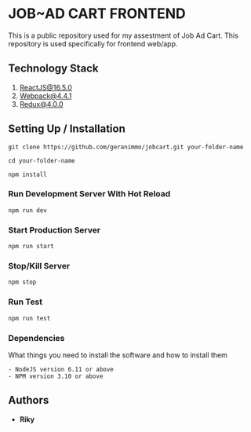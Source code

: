 # JOB~AD CART FRONTEND

This is a public repository used for my assestment of Job Ad Cart. This repository is used specifically for frontend web/app.

## Technology Stack
1. ReactJS@16.5.0
2. Webpack@4.4.1
3. Redux@4.0.0

## Setting Up / Installation

```
git clone https://github.com/geranimmo/jobcart.git your-folder-name
```
```
cd your-folder-name
```
```
npm install
```

### Run Development Server With Hot Reload

```
npm run dev
```

### Start Production Server

```
npm run start
```

### Stop/Kill Server

```
npm stop
```

### Run Test

```
npm run test
```

### Dependencies

What things you need to install the software and how to install them

```
- NodeJS version 6.11 or above
- NPM version 3.10 or above
```

## Authors

* **Riky**
